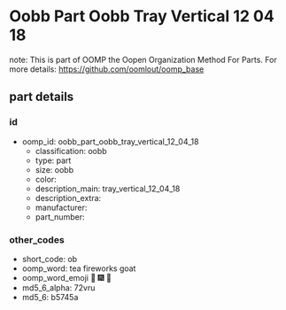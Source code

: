 # Oobb Part Oobb Tray Vertical 12 04 18  

note: This is part of OOMP the Oopen Organization Method For Parts. For more details: https://github.com/oomlout/oomp_base

##  part details





### id
* oomp_id: oobb_part_oobb_tray_vertical_12_04_18
  * classification: oobb
  * type: part
  * size: oobb
  * color: 
  * description_main: tray_vertical_12_04_18
  * description_extra: 
  * manufacturer: 
  * part_number: 

### other_codes
* short_code: ob
* oomp_word: tea fireworks goat
* oomp_word_emoji :tea: :fireworks: :goat:
* md5_6_alpha: 72vru
* md5_6: b5745a